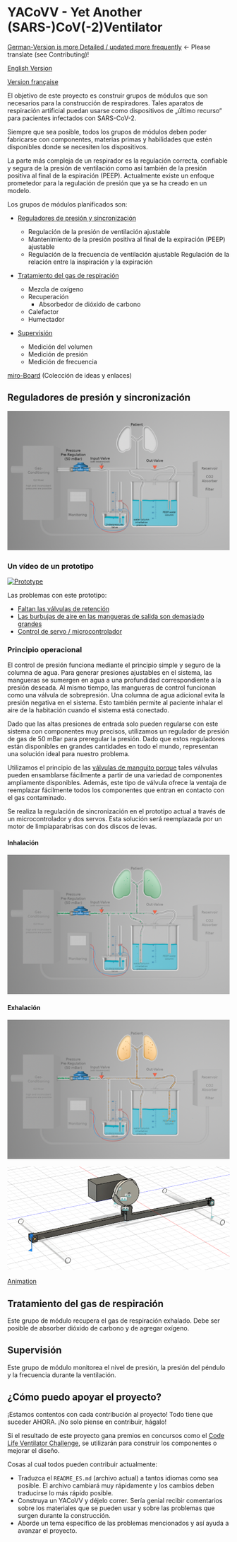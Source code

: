# YACoVV - Yet Another (SARS-)CoV(-2)Ventilator

[German-Version is more Detailed / updated more frequently](README_DE.md) <- Please translate (see Contributing)!

[English Version](README.md)

[Version française](README_FR.md)

El objetivo de este proyecto es construir grupos de módulos que son necesarios para la construcción de respiradores. Tales aparatos de respiración artificial puedan usarse como dispositivos de „último recurso“ para pacientes infectados con SARS-CoV-2.

Siempre que sea posible, todos los grupos de módulos deben poder fabricarse con componentes, materias primas y habilidades que estén disponibles donde se necesiten los dispositivos.

La parte más compleja de un respirador es la regulación correcta, confiable y segura de la presión de ventilación como así también de la presión positiva al final de la espiración (PEEP). Actualmente existe un enfoque prometedor para la regulación de presión que ya se ha creado en un modelo.

Los grupos de módulos planificados son:

- [Reguladores de presión y sincronización](#Reguladores%20de%20presión%20y%20sincronización)
    - Regulación de la presión de ventilación ajustable
    - Mantenimiento de la presión positiva al final de la expiración (PEEP) ajustable
    - Regulación de la frecuencia de ventilación ajustable
Regulación de la relación entre la inspiración y la expiración

- [Tratamiento del gas de respiración](#Tratamiento%20del%20gas%20de%20respiración)
    - Mezcla de oxígeno
    - Recuperación
        - Absorbedor de dióxido de carbono
    - Calefactor
    - Humectador
- [Supervisión](#Supervisión)
    - Medición del volumen
    - Medición de presión
    - Medición de frecuencia

[miro-Board](https://miro.com/app/board/o9J_kuxCsRI=/) (Colección de ideas y enlaces)

## Reguladores de presión y sincronización

![Regulator-parts](img/system_en.jpg)

### Un vídeo de un prototipo
[![Prototype](img/prototype.jpg)](https://www.youtube.com/watch?v=eBIlyaHW4l0)

Las problemas con este prototipo:
- [Faltan las válvulas de retención](https://github.com/auenkind/YACoVV/issues/3)
- [Las burbujas de aire en las mangueras de salida son demasiado grandes](https://github.com/auenkind/YACoVV/issues/1)
- [Control de servo / microcontrolador](https://github.com/auenkind/YACoVV/issues/2)

### Principio operacional

El control de presión funciona mediante el principio simple y seguro de la columna de agua. Para generar presiones ajustables en el sistema, las mangueras se sumergen en agua a una profundidad correspondiente a la presión deseada. Al mismo tiempo, las mangueras de control funcionan como una válvula de sobrepresión. Una columna de agua adicional evita la presión negativa en el sistema. Esto también permite al paciente inhalar el aire de la habitación cuando el sistema está conectado.

Dado que las altas presiones de entrada solo pueden regularse con este sistema con componentes muy precisos, utilizamos un regulador de presión de gas de 50 mBar para preregular la presión. Dado que estos reguladores están disponibles en grandes cantidades en todo el mundo, representan una solución ideal para nuestro problema.

Utilizamos el principio de las [válvulas de manguito porque](https://www.ako-armaturen.de/produkte/mechanische-schlauchquetschventile.html) tales válvulas pueden ensamblarse fácilmente a partir de una variedad de componentes ampliamente disponibles. Además, este tipo de válvula ofrece la ventaja de reemplazar fácilmente todos los componentes que entran en contacto con el gas contaminado.

Se realiza la regulación de sincronización en el prototipo actual a través de un microcontrolador y dos servos. Esta solución será reemplazada por un motor de limpiaparabrisas con dos discos de levas.

#### Inhalación
![inhalation](img/insp_en.jpg)
#### Exhalación
![exhalation](img/exp_en.jpg)

[![Kurvenscheiben](img/camdisc.gif)](https://autode.sk/3dx6EbZ)

[Animation](https://autode.sk/3dx6EbZ)

## Tratamiento del gas de respiración
Este grupo de módulo recupera el gas de respiración exhalado. Debe ser posible de absorber dióxido de carbono y de agregar oxígeno.

## Supervisión
Este grupo de módulo monitorea el nivel de presión, la presión del péndulo y la frecuencia durante la ventilación.

## ¿Cómo puedo apoyar el proyecto?
¡Estamos contentos con cada contribución al proyecto! Todo tiene que suceder AHORA. ¡No solo piense en contribuir, hágalo!

Si el resultado de este proyecto gana premios en concursos como el [Code Life Ventilator Challenge](https://www.agorize.com/en/challenges/code-life-challenge?lang=en), se utilizarán para construir los componentes o mejorar el diseño.

Cosas al cual todos pueden contribuir actualmente:

- Traduzca el `README_ES.md` (archivo actual) a tantos idiomas como sea posible. El archivo cambiará muy rápidamente y los cambios deben traducirse lo más rápido posible.
- Construya un YACoVV y déjelo correr. Sería genial recibir comentarios sobre los materiales que se pueden usar y sobre las problemas que surgen durante la construcción.
- Aborde un tema específico de las problemas mencionados y así ayuda a avanzar el proyecto.

